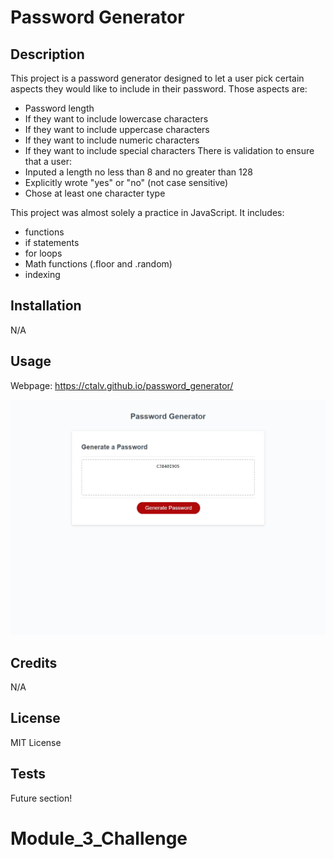 # Password Generator

## Description

This project is a password generator designed to let a user pick certain aspects they would like to include in their password.
Those aspects are:
- Password length
- If they want to include lowercase characters
- If they want to include uppercase characters
- If they want to include numeric characters
- If they want to include special characters
There is validation to ensure that a user:
- Inputed a length no less than 8 and no greater than 128
- Explicitly wrote "yes" or "no" (not case sensitive)
- Chose at least one character type

This project was almost solely a practice in JavaScript. It includes:
- functions
- if statements
- for loops
- Math functions (.floor and .random)
- indexing

## Installation

N/A

## Usage

Webpage: https://ctalv.github.io/password_generator/

![Password Generator Screenshot](assets/images/screenshot.jpeg)

## Credits

N/A

## License

MIT License

## Tests

Future section!

# Module_3_Challenge